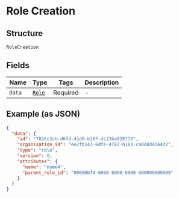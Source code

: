 
# Role Creation

## Structure

`RoleCreation`

## Fields

| Name | Type | Tags | Description |
|  --- | --- | --- | --- |
| `Data` | [`Role`](../../doc/models/role.md) | Required | - |

## Example (as JSON)

```json
{
  "data": {
    "id": "7826c3cb-d6fd-41d0-b187-dc23ba928772",
    "organisation_id": "ee2fb143-6dfe-4787-b183-ca8ddd4164d2",
    "type": "role",
    "version": 0,
    "attributes": {
      "name": "name4",
      "parent_role_id": "00000bf4-0000-0000-0000-000000000000"
    }
  }
}
```

